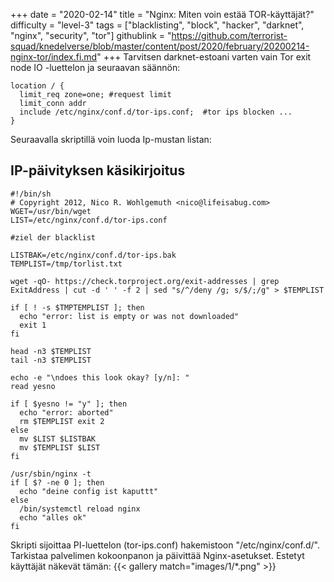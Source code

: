 +++
date = "2020-02-14"
title = "Nginx: Miten voin estää TOR-käyttäjät?"
difficulty = "level-3"
tags = ["blacklisting", "block", "hacker", "darknet", "nginx", "security", "tor"]
githublink = "https://github.com/terrorist-squad/knedelverse/blob/master/content/post/2020/february/20200214-nginx-tor/index.fi.md"
+++
Tarvitsen darknet-estoani varten vain Tor exit node IO -luettelon ja seuraavan säännön:
```
location / { 
  limit_req zone=one; #request limit 
  limit_conn addr 
  include /etc/nginx/conf.d/tor-ips.conf;  #tor ips blocken ... 
}

```
Seuraavalla skriptillä voin luoda Ip-mustan listan:
## IP-päivityksen käsikirjoitus

```
#!/bin/sh 
# Copyright 2012, Nico R. Wohlgemuth <nico@lifeisabug.com> WGET=/usr/bin/wget 
LIST=/etc/nginx/conf.d/tor-ips.conf 

#ziel der blacklist 

LISTBAK=/etc/nginx/conf.d/tor-ips.bak 
TEMPLIST=/tmp/torlist.txt 

wget -qO- https://check.torproject.org/exit-addresses | grep ExitAddress | cut -d ' ' -f 2 | sed "s/^/deny /g; s/$/;/g" > $TEMPLIST 

if [ ! -s $TMPTEMPLIST ]; then 
  echo "error: list is empty or was not downloaded" 
  exit 1 
fi 

head -n3 $TEMPLIST 
tail -n3 $TEMPLIST 

echo -e "\ndoes this look okay? [y/n]: " 
read yesno 

if [ $yesno != "y" ]; then 
  echo "error: aborted" 
  rm $TEMPLIST exit 2 
else 
  mv $LIST $LISTBAK 
  mv $TEMPLIST $LIST 
fi 

/usr/sbin/nginx -t 
if [ $? -ne 0 ]; then 
  echo "deine config ist kaputtt" 
else 
  /bin/systemctl reload nginx 
  echo "alles ok" 
fi

```
Skripti sijoittaa PI-luettelon (tor-ips.conf) hakemistoon "/etc/nginx/conf.d/". Tarkistaa palvelimen kokoonpanon ja päivittää Nginx-asetukset. Estetyt käyttäjät näkevät tämän:
{{< gallery match="images/1/*.png" >}}
